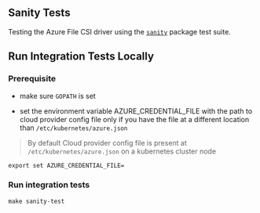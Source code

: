 ## Sanity Tests
Testing the Azure File CSI driver using the [`sanity`](https://github.com/kubernetes-csi/csi-test/tree/master/pkg/sanity) package test suite.

## Run Integration Tests Locally
### Prerequisite
 - make sure `GOPATH` is set

 - set the environment variable AZURE_CREDENTIAL_FILE with the path to cloud provider config file only if you have the file at a different location than `/etc/kubernetes/azure.json`
 > By default Cloud provider config file is present at `/etc/kubernetes/azure.json` on a kubernetes cluster node
```
export set AZURE_CREDENTIAL_FILE=
```

### Run integration tests
```
make sanity-test
```

